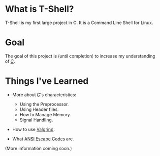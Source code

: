 # What is T-Shell?

  T-Shell is my first large project in C. It is a Command Line Shell for Linux.
  
# Goal
  The goal of this project is (until completion) to increase my understanding of [C][C Programming Language].
  
# Things I've Learned
  - More about [C][C Programming Language]'s characteristics:
    - Using the Preprocessor.
    - Using Header files.
    - How to Manage Memory.
    - Signal Handling.

  - How to use [Valgrind][Valgrind].
  - What [ANSI Escape Codes][ANSI Escape Codes] are.

  (More information coming soon.)
  
[C Programming Language]: http://en.wikipedia.org/wiki/C_(programming_language)
[Valgrind]: http://en.wikipedia.org/wiki/Valgrind
[ANSI Escape Codes]: http://en.wikipedia.org/wiki/ANSI_escape_code
